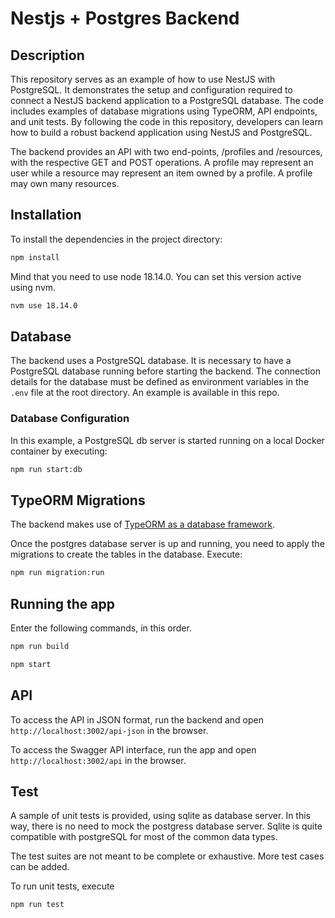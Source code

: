 # Nestjs + Postgres Backend

## Description
This repository serves as an example of how to use NestJS with PostgreSQL. It demonstrates the setup and configuration required to connect a NestJS backend application to a PostgreSQL database. The code includes examples of database migrations using TypeORM, API endpoints, and unit tests. By following the code in this repository, developers can learn how to build a robust backend application using NestJS and PostgreSQL.

The backend provides an API with two end-points, /profiles and /resources, with the respective GET and POST operations.
A profile may represent an user while a resource may represent an item owned by a profile. A profile may own many resources.

## Installation

To install the dependencies in the project directory:

```bash
npm install
```

Mind that you need to use node 18.14.0. You can set this version active using nvm. 

```bash
nvm use 18.14.0
```

## Database

The backend uses a PostgreSQL database. 
It is necessary to have a PostgreSQL database running before starting the backend.
The connection details for the database must be defined as environment variables in the `.env` file at the root directory. An example is available in this repo. 

### Database Configuration

In this example, a PostgreSQL db server is started running on a local Docker container by executing:

```bash
npm run start:db
```

## TypeORM Migrations

The backend makes use of [TypeORM as a database framework](https://docs.nestjs.com/techniques/database).

Once the postgres database server is up and running, you need to apply the migrations to create the tables in the database. Execute: 

```sh
npm run migration:run
```

## Running the app

Enter the following commands, in this order.

```bash
npm run build

npm start
```


## API

To access the API in JSON format, run the backend and open `http://localhost:3002/api-json` in the browser.

To access the Swagger API interface, run the app and open `http://localhost:3002/api` in the browser.

## Test

A sample of unit tests is provided, using sqlite as database server. In this way, there is no need to mock the postgress database server. Sqlite is quite compatible with postgreSQL for most of the common data types.

The test suites are not meant to be complete or exhaustive. More test cases can be added. 

To run unit tests, execute

```bash
npm run test
```



